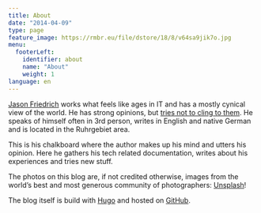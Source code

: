 ```yaml
---
title: About
date: "2014-04-09"
type: page
feature_image: https://rmbr.eu/file/dstore/18/8/v64sa9jik7o.jpg
menu:
  footerLeft:
    identifier: about
    name: "About"
    weight: 1
language: en
---
```


[Jason Friedrich](http://friedrich.uk) works what feels like ages in IT and has a mostly cynical view of the world. He has strong opinions, but [tries not to cling to them](https://www.psychologytoday.com/blog/work-matters/201002/strong-opinions-weakly-held-wisdom-the-courage-act-your-knowledge-and-the). He speaks of himself often in 3rd person, writes in English and native German and is located in the Ruhrgebiet area.

This is his chalkboard where the author makes up his mind and utters his opinion. Here he gathers his tech related documentation, writes about his experiences and tries new stuff. 

The photos on this blog are, if not credited otherwise, images from the world’s best and most generous community of photographers: [Unsplash](https://unsplash.com/)!

The blog itself is build with [Hugo](https://gohugo.io/) and hosted on [<i class="fab fa-github"></i> GitHub](https://github.com/).
